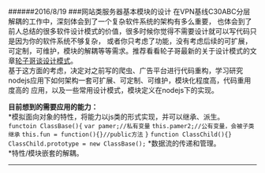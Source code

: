######2016/8/19
###网站类服务器基本模块的设计
在VPN基线C30ABC分层解耦的工作中，深刻体会到了一个复杂软件系统的架构有多么重要，
也体会到了前人总结的很多软件设计模式的价值，很多时候你觉得不需要设计就可以写代码只是因为你的软件系统不够复杂，
或者你只考虑了功能，没有考虑后续的可扩展，可定制，可维护，模块的解耦等等需求。推荐看看轮子哥最新的关于设计模式的文章[轮子哥谈设计模式](https://zhuanlan.zhihu.com/p/19835717)。   
基于这方面的考虑，决定对之前写的爬虫、广告平台进行代码重构，学习研究nodejs应用下如何架构一套可扩展、可定制、可维护，模块化程度高，代码重用度高的
应用，以及一些常用设计模式，模块定义在nodejs下的实现。    
    
**目前想到的需要应用的能力：**   
*模拟面向对象的特性，将能力以js类的形式实现，并可以继承、派生。  
`functoin ClassBase(){`
`var pamer;//私有变量`
`this.pamer2;//公有变量，会被子类继承`
`this.fun = function(){}//public方法`
`}`
`function ClassChild(){}`
`ClassChild.prototype = new ClassBase();`
*数据流的传递和管理。   
*特性/模块嵌套的解耦。         
      
---
